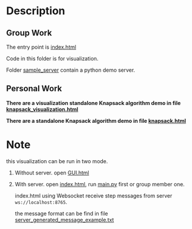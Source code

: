 # Description

## Group Work

The entry point is [index.html](index.html)

Code in this folder is for visualization.

Folder [sample_server](sample_server) contain a python demo server.

## Personal Work

**There are a visualization standalone Knapsack algorithm demo in
file [knapsack_visualization.html](knapsack_visualization.html)**

**There are a standalone Knapsack algorithm demo in file [knapsack.html](knapsack.html)**

# Note

this visualization can be run in two mode.

1. Without server. open [GUI.html](../GUI%28html%2Ccss%2Cjs%29/GUI.html)

2. With server. open [index.html](index.html), run [main.py](sample_server/main.py) first or group member one.

   index.html using Websocket receive step messages from server `ws://localhost:8765`.

   the message format can be find in file [server_generated_message_example.txt](server_generated_message_example.txt)

